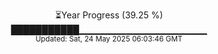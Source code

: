 <p align="center">
⏳Year Progress (39.25 %)<br>
███████████▁▁▁▁▁▁▁▁▁▁▁▁▁▁▁▁▁▁▁ <br>
<sub>Updated: Sat, 24 May 2025 06:03:46 GMT</sub>
</p>

